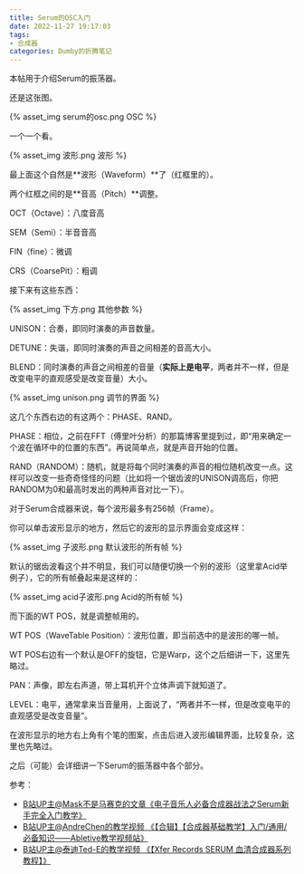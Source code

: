 ```yaml
---
title: Serum的OSC入门
date: 2022-11-27 19:17:03
tags:
- 合成器
categories: Dumby的折腾笔记
---
```


本帖用于介绍Serum的振荡器。

<!--more-->

还是这张图。

{% asset_img serum的osc.png OSC %}

一个一个看。

{% asset_img 波形.png 波形 %}

最上面这个自然是**波形（Waveform）**了（红框里的）。

两个红框之间的是**音高（Pitch）**调整。

OCT（Octave）：八度音高

SEM（Semi）：半音音高

FIN（fine）：微调

CRS（CoarsePit）：粗调

接下来有这些东西：

{% asset_img 下方.png 其他参数 %}

UNISON：合奏，即同时演奏的声音数量。

DETUNE：失谐，即同时演奏的声音之间相差的音高大小。

BLEND：同时演奏的声音之间相差的音量（**实际上是电平**，两者并不一样，但是改变电平的直观感受是改变音量）大小。

{% asset_img unison.png 调节的界面 %}

这几个东西右边的有这两个：PHASE、RAND。

PHASE：相位，之前在FFT（傅里叶分析）的那篇博客里提到过，即“用来确定一个波在循环中的位置的东西”。再说简单点，就是声音开始的位置。

RAND（RANDOM）：随机，就是将每个同时演奏的声音的相位随机改变一点。这样可以改变一些奇奇怪怪的问题（比如将一个锯齿波的UNISON调高后，你把RANDOM为0和最高时发出的两种声音对比一下）。

对于Serum合成器来说，每个波形最多有256帧（Frame）。

你可以单击波形显示的地方，然后它的波形的显示界面会变成这样：

{% asset_img 子波形.png 默认波形的所有帧 %}

默认的锯齿波看这个并不明显，我们可以随便切换一个别的波形（这里拿Acid举例子），它的所有帧叠起来是这样的：

{% asset_img acid子波形.png Acid的所有帧 %}

而下面的WT POS，就是调整帧用的。

WT POS（WaveTable Position）：波形位置，即当前选中的是波形的哪一帧。

WT POS右边有一个默认是OFF的旋钮，它是Warp，这个之后细讲一下，这里先略过。

PAN：声像，即左右声道，带上耳机开个立体声调下就知道了。

LEVEL：电平，通常拿来当音量用，上面说了，“两者并不一样，但是改变电平的直观感受是改变音量”。

在波形显示的地方右上角有个笔的图案，点击后进入波形编辑界面，比较复杂，这里也先略过。

之后（可能）会详细讲一下Serum的振荡器中各个部分。

参考：
- [B站UP主@Mask不是马赛克的文章《电子音乐人必备合成器战法之Serum新手完全入门教学》](https://www.bilibili.com/read/cv758489)
- [B站UP主@AndreChen的教学视频 《【合辑】【合成器基础教学】入门/通用/必备知识——Abletive教学视频站》](https://www.bilibili.com/video/BV1Ys411i7hF)
- [B站UP主@泰迪Ted-E的教学视频 《【Xfer Records SERUM 血清合成器系列教程】》](https://www.bilibili.com/video/BV1op411f7Dr)